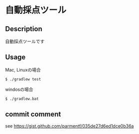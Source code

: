 # 自動採点ツール

## Description

自動採点ツールです

## Usage

Mac, Linuxの場合

```bash
$ ./gradlew test
```

windosの場合

```bash
$ ./gradlew.bat
```

## commit comment

see
https://gist.github.com/parmentf/035de27d6ed1dce0b36a
